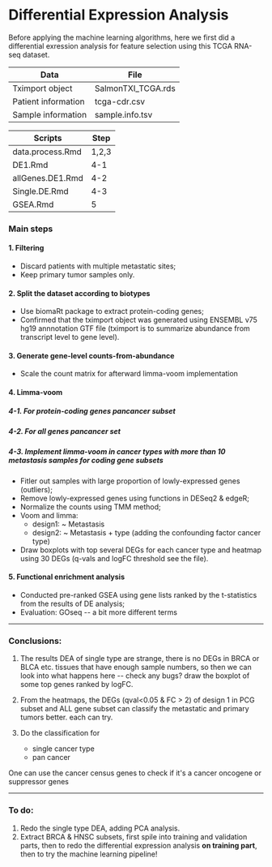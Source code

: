 # Differential Expression Analysis

Before applying the machine learning algorithms, here we first did a differential exression analysis for feature selection using this TCGA RNA-seq dataset.

|Data               | File             |
|-------------------|------------------|
|Tximport object    |SalmonTXI_TCGA.rds|
|Patient information| tcga-cdr.csv     |
|Sample information | sample.info.tsv  |

| Scripts         |Step |
|-----------------|-----|
|data.process.Rmd |1,2,3|
|DE1.Rmd          |4-1  |
|allGenes.DE1.Rmd |4-2  |
|Single.DE.Rmd    |4-3  |
|GSEA.Rmd         |5    |


### Main steps

#### 1. Filtering
- Discard patients with multiple metastatic sites;
- Keep primary tumor samples only.
 
#### 2. Split the dataset according to biotypes
- Use biomaRt package to extract protein-coding genes;
- Confirmed that the tximport object was generated using ENSEMBL v75 hg19 annnotation GTF file (tximport is to summarize abundance from transcript level to gene level).
 
#### 3. Generate gene-level counts-from-abundance
- Scale the count matrix for afterward limma-voom implementation

#### 4. Limma-voom 
##### 4-1. For protein-coding genes pancancer subset
##### 4-2. For all genes pancancer set
##### 4-3. Implement limma-voom in cancer types with more than 10 metastasis samples for coding gene subsets
- Fitler out samples with large proportion of lowly-expressed genes (outliers);
- Remove lowly-expressed genes using functions in DESeq2 & edgeR;
- Normalize the counts using TMM method;
- Voom and limma:
  - design1: ~ Metastasis
  - design2: ~ Metastasis + type (adding the confounding factor cancer type)
- Draw boxplots with top several DEGs for each cancer type and heatmap using 30 DEGs (q-vals and logFC threshold see the file).

#### 5. Functional enrichment analysis
 - Conducted pre-ranked GSEA using gene lists ranked by the t-statistics from the results of DE analysis;
 - Evaluation: GOseq -- a bit more different terms

---
### Conclusions:

1. The results DEA of single type are strange, there is no DEGs in BRCA or BLCA etc. tissues that have enough sample numbers, so then we can look into what happens here -- check any bugs? draw the boxplot of some top genes ranked by logFC.

2. From the heatmaps, the DEGs (qval<0.05 & FC > 2) of design 1 in PCG subset and ALL gene subset can classify the metastatic and primary tumors better. each can try.

3. Do the classification for 
   - single cancer type 
   - pan cancer

One can use the cancer census genes to check if it's a cancer oncogene or suppressor genes

---
### To do:

1. Redo the single type DEA, adding PCA analysis.
2. Extract BRCA & HNSC subsets, first spile into training and validation parts, then to redo the differential expression analysis **on training part**, then to try the machine learning pipeline!



